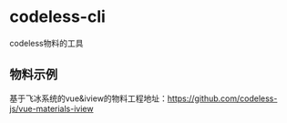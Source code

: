 # codeless-cli

codeless物料的工具

## 物料示例

基于飞冰系统的vue&iview的物料工程地址：https://github.com/codeless-js/vue-materials-iview